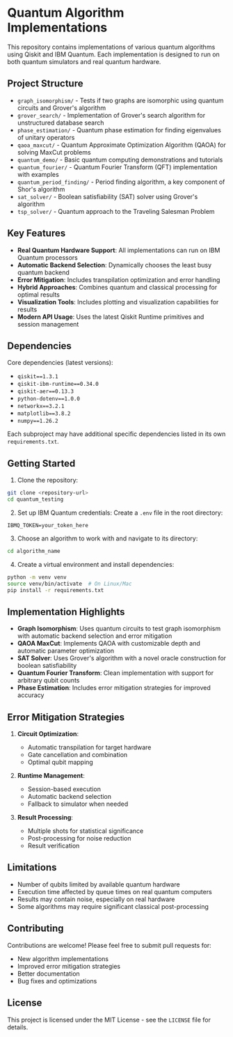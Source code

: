 # Quantum Algorithm Implementations

This repository contains implementations of various quantum algorithms using Qiskit and IBM Quantum. Each implementation is designed to run on both quantum simulators and real quantum hardware.

## Project Structure

- `graph_isomorphism/` - Tests if two graphs are isomorphic using quantum circuits and Grover's algorithm
- `grover_search/` - Implementation of Grover's search algorithm for unstructured database search
- `phase_estimation/` - Quantum phase estimation for finding eigenvalues of unitary operators
- `qaoa_maxcut/` - Quantum Approximate Optimization Algorithm (QAOA) for solving MaxCut problems
- `quantum_demo/` - Basic quantum computing demonstrations and tutorials
- `quantum_fourier/` - Quantum Fourier Transform (QFT) implementation with examples
- `quantum_period_finding/` - Period finding algorithm, a key component of Shor's algorithm
- `sat_solver/` - Boolean satisfiability (SAT) solver using Grover's algorithm
- `tsp_solver/` - Quantum approach to the Traveling Salesman Problem

## Key Features

- **Real Quantum Hardware Support**: All implementations can run on IBM Quantum processors
- **Automatic Backend Selection**: Dynamically chooses the least busy quantum backend
- **Error Mitigation**: Includes transpilation optimization and error handling
- **Hybrid Approaches**: Combines quantum and classical processing for optimal results
- **Visualization Tools**: Includes plotting and visualization capabilities for results
- **Modern API Usage**: Uses the latest Qiskit Runtime primitives and session management

## Dependencies

Core dependencies (latest versions):
- `qiskit==1.3.1`
- `qiskit-ibm-runtime==0.34.0`
- `qiskit-aer==0.13.3`
- `python-dotenv==1.0.0`
- `networkx==3.2.1`
- `matplotlib==3.8.2`
- `numpy==1.26.2`

Each subproject may have additional specific dependencies listed in its own `requirements.txt`.

## Getting Started

1. Clone the repository:
```bash
git clone <repository-url>
cd quantum_testing
```

2. Set up IBM Quantum credentials:
Create a `.env` file in the root directory:
```
IBMQ_TOKEN=your_token_here
```

3. Choose an algorithm to work with and navigate to its directory:
```bash
cd algorithm_name
```

4. Create a virtual environment and install dependencies:
```bash
python -m venv venv
source venv/bin/activate  # On Linux/Mac
pip install -r requirements.txt
```

## Implementation Highlights

- **Graph Isomorphism**: Uses quantum circuits to test graph isomorphism with automatic backend selection and error mitigation
- **QAOA MaxCut**: Implements QAOA with customizable depth and automatic parameter optimization
- **SAT Solver**: Uses Grover's algorithm with a novel oracle construction for boolean satisfiability
- **Quantum Fourier Transform**: Clean implementation with support for arbitrary qubit counts
- **Phase Estimation**: Includes error mitigation strategies for improved accuracy

## Error Mitigation Strategies

1. **Circuit Optimization**:
   - Automatic transpilation for target hardware
   - Gate cancellation and combination
   - Optimal qubit mapping

2. **Runtime Management**:
   - Session-based execution
   - Automatic backend selection
   - Fallback to simulator when needed

3. **Result Processing**:
   - Multiple shots for statistical significance
   - Post-processing for noise reduction
   - Result verification

## Limitations

- Number of qubits limited by available quantum hardware
- Execution time affected by queue times on real quantum computers
- Results may contain noise, especially on real hardware
- Some algorithms may require significant classical post-processing

## Contributing

Contributions are welcome! Please feel free to submit pull requests for:
- New algorithm implementations
- Improved error mitigation strategies
- Better documentation
- Bug fixes and optimizations

## License

This project is licensed under the MIT License - see the `LICENSE` file for details.

